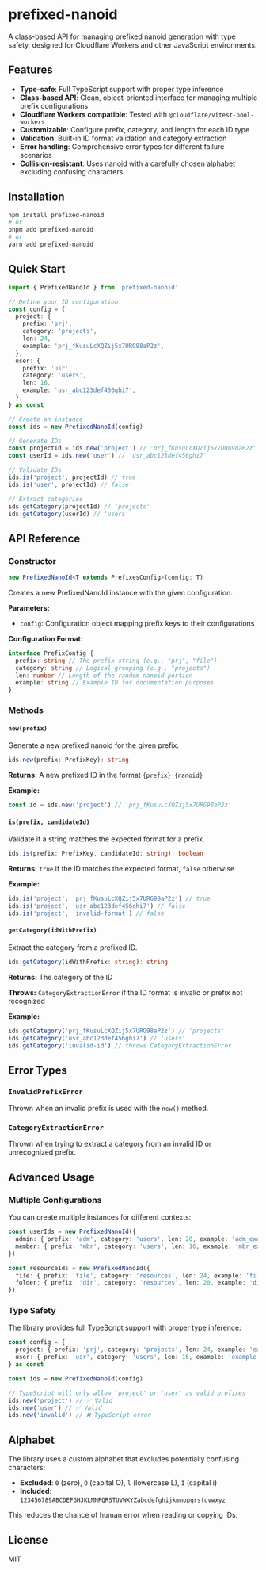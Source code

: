 # prefixed-nanoid

A class-based API for managing prefixed nanoid generation with type safety, designed for Cloudflare Workers and other JavaScript environments.

## Features

- **Type-safe**: Full TypeScript support with proper type inference
- **Class-based API**: Clean, object-oriented interface for managing multiple prefix configurations
- **Cloudflare Workers compatible**: Tested with `@cloudflare/vitest-pool-workers`
- **Customizable**: Configure prefix, category, and length for each ID type
- **Validation**: Built-in ID format validation and category extraction
- **Error handling**: Comprehensive error types for different failure scenarios
- **Collision-resistant**: Uses nanoid with a carefully chosen alphabet excluding confusing characters

## Installation

```bash
npm install prefixed-nanoid
# or
pnpm add prefixed-nanoid
# or
yarn add prefixed-nanoid
```

## Quick Start

```typescript
import { PrefixedNanoId } from 'prefixed-nanoid'

// Define your ID configuration
const config = {
  project: {
    prefix: 'prj',
    category: 'projects',
    len: 24,
    example: 'prj_fKusuLcXQZij5x7URG98aP2z',
  },
  user: {
    prefix: 'usr',
    category: 'users',
    len: 16,
    example: 'usr_abc123def456ghi7',
  },
} as const

// Create an instance
const ids = new PrefixedNanoId(config)

// Generate IDs
const projectId = ids.new('project') // 'prj_fKusuLcXQZij5x7URG98aP2z'
const userId = ids.new('user') // 'usr_abc123def456ghi7'

// Validate IDs
ids.is('project', projectId) // true
ids.is('user', projectId) // false

// Extract categories
ids.getCategory(projectId) // 'projects'
ids.getCategory(userId) // 'users'
```

## API Reference

### Constructor

```typescript
new PrefixedNanoId<T extends PrefixesConfig>(config: T)
```

Creates a new PrefixedNanoId instance with the given configuration.

**Parameters:**

- `config`: Configuration object mapping prefix keys to their configurations

**Configuration Format:**

```typescript
interface PrefixConfig {
  prefix: string // The prefix string (e.g., "prj", "file")
  category: string // Logical grouping (e.g., "projects")
  len: number // Length of the random nanoid portion
  example: string // Example ID for documentation purposes
}
```

### Methods

#### `new(prefix)`

Generate a new prefixed nanoid for the given prefix.

```typescript
ids.new(prefix: PrefixKey): string
```

**Returns:** A new prefixed ID in the format `{prefix}_{nanoid}`

**Example:**

```typescript
const id = ids.new('project') // 'prj_fKusuLcXQZij5x7URG98aP2z'
```

#### `is(prefix, candidateId)`

Validate if a string matches the expected format for a prefix.

```typescript
ids.is(prefix: PrefixKey, candidateId: string): boolean
```

**Returns:** `true` if the ID matches the expected format, `false` otherwise

**Example:**

```typescript
ids.is('project', 'prj_fKusuLcXQZij5x7URG98aP2z') // true
ids.is('project', 'usr_abc123def456ghi7') // false
ids.is('project', 'invalid-format') // false
```

#### `getCategory(idWithPrefix)`

Extract the category from a prefixed ID.

```typescript
ids.getCategory(idWithPrefix: string): string
```

**Returns:** The category of the ID

**Throws:** `CategoryExtractionError` if the ID format is invalid or prefix not recognized

**Example:**

```typescript
ids.getCategory('prj_fKusuLcXQZij5x7URG98aP2z') // 'projects'
ids.getCategory('usr_abc123def456ghi7') // 'users'
ids.getCategory('invalid-id') // throws CategoryExtractionError
```

## Error Types

### `InvalidPrefixError`

Thrown when an invalid prefix is used with the `new()` method.

### `CategoryExtractionError`

Thrown when trying to extract a category from an invalid ID or unrecognized prefix.

## Advanced Usage

### Multiple Configurations

You can create multiple instances for different contexts:

```typescript
const userIds = new PrefixedNanoId({
  admin: { prefix: 'adm', category: 'users', len: 20, example: 'adm_example' },
  member: { prefix: 'mbr', category: 'users', len: 16, example: 'mbr_example' },
})

const resourceIds = new PrefixedNanoId({
  file: { prefix: 'file', category: 'resources', len: 24, example: 'file_example' },
  folder: { prefix: 'dir', category: 'resources', len: 20, example: 'dir_example' },
})
```

### Type Safety

The library provides full TypeScript support with proper type inference:

```typescript
const config = {
  project: { prefix: 'prj', category: 'projects', len: 24, example: 'example' },
  user: { prefix: 'usr', category: 'users', len: 16, example: 'example' },
} as const

const ids = new PrefixedNanoId(config)

// TypeScript will only allow 'project' or 'user' as valid prefixes
ids.new('project') // ✅ Valid
ids.new('user') // ✅ Valid
ids.new('invalid') // ❌ TypeScript error
```

## Alphabet

The library uses a custom alphabet that excludes potentially confusing characters:

- **Excluded**: `0` (zero), `O` (capital O), `l` (lowercase L), `I` (capital i)
- **Included**: `123456789ABCDEFGHJKLMNPQRSTUVWXYZabcdefghijkmnopqrstuvwxyz`

This reduces the chance of human error when reading or copying IDs.

## License

MIT
